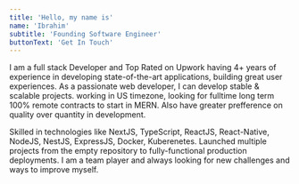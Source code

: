 ```yaml
---
title: 'Hello, my name is'
name: 'Ibrahim'
subtitle: 'Founding Software Engineer'
buttonText: 'Get In Touch'
---
```


I am a full stack Developer and Top Rated on Upwork having 4+ years of experience in developing state-of-the-art applications, building great user experiences. As a passionate web developer, I can develop stable & scalable projects. working in US timezone, looking for fulltime long term 100% remote contracts to start in MERN. Also have greater prefference on quality over quantity in development.

Skilled in technologies like NextJS, TypeScript, ReactJS, React-Native, NodeJS, NestJS, ExpressJS, Docker, Kuberenetes. Launched multiple projects from the empty repository to fully-functional production deployments. I am a team player and always looking for new challenges and ways to improve myself.